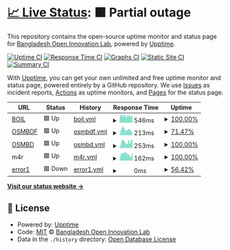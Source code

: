 # [📈 Live Status](https://BangladeshOpenInnovationLab.github.io/musical-telegram): <!--live status--> **🟧 Partial outage**

This repository contains the open-source uptime monitor and status page for [Bangladesh Open Innovation Lab](http://boiledbhoot.org), powered by [Upptime](https://github.com/upptime/upptime).

[![Uptime CI](https://github.com/BangladeshOpenInnovationLab/musical-telegram/workflows/Uptime%20CI/badge.svg)](https://github.com/BangladeshOpenInnovationLab/musical-telegram/actions?query=workflow%3A%22Uptime+CI%22)
[![Response Time CI](https://github.com/BangladeshOpenInnovationLab/musical-telegram/workflows/Response%20Time%20CI/badge.svg)](https://github.com/BangladeshOpenInnovationLab/musical-telegram/actions?query=workflow%3A%22Response+Time+CI%22)
[![Graphs CI](https://github.com/BangladeshOpenInnovationLab/musical-telegram/workflows/Graphs%20CI/badge.svg)](https://github.com/BangladeshOpenInnovationLab/musical-telegram/actions?query=workflow%3A%22Graphs+CI%22)
[![Static Site CI](https://github.com/BangladeshOpenInnovationLab/musical-telegram/workflows/Static%20Site%20CI/badge.svg)](https://github.com/BangladeshOpenInnovationLab/musical-telegram/actions?query=workflow%3A%22Static+Site+CI%22)
[![Summary CI](https://github.com/BangladeshOpenInnovationLab/musical-telegram/workflows/Summary%20CI/badge.svg)](https://github.com/BangladeshOpenInnovationLab/musical-telegram/actions?query=workflow%3A%22Summary+CI%22)

With [Upptime](https://upptime.js.org), you can get your own unlimited and free uptime monitor and status page, powered entirely by a GitHub repository. We use [Issues](https://github.com/BangladeshOpenInnovationLab/musical-telegram/issues) as incident reports, [Actions](https://github.com/BangladeshOpenInnovationLab/musical-telegram/actions) as uptime monitors, and [Pages](https://BangladeshOpenInnovationLab.github.io/musical-telegram) for the status page.

<!--start: status pages-->
<!-- This summary is generated by Upptime (https://github.com/upptime/upptime) -->
<!-- Do not edit this manually, your changes will be overwritten -->
<!-- prettier-ignore -->
| URL | Status | History | Response Time | Uptime |
| --- | ------ | ------- | ------------- | ------ |
| <img alt="" src="https://favicons.githubusercontent.com/boiledbhoot.org" height="13"> [BOIL](https://boiledbhoot.org/) | 🟩 Up | [boil.yml](https://github.com/BangladeshOpenInnovationLab/musical-telegram/commits/HEAD/history/boil.yml) | <details><summary><img alt="Response time graph" src="./graphs/boil/response-time-week.png" height="20"> 546ms</summary><br><a href="https://BangladeshOpenInnovationLab.github.io/musical-telegram/history/boil"><img alt="Response time 546" src="https://img.shields.io/endpoint?url=https%3A%2F%2Fraw.githubusercontent.com%2FBangladeshOpenInnovationLab%2Fmusical-telegram%2FHEAD%2Fapi%2Fboil%2Fresponse-time.json"></a><br><a href="https://BangladeshOpenInnovationLab.github.io/musical-telegram/history/boil"><img alt="24-hour response time 269" src="https://img.shields.io/endpoint?url=https%3A%2F%2Fraw.githubusercontent.com%2FBangladeshOpenInnovationLab%2Fmusical-telegram%2FHEAD%2Fapi%2Fboil%2Fresponse-time-day.json"></a><br><a href="https://BangladeshOpenInnovationLab.github.io/musical-telegram/history/boil"><img alt="7-day response time 546" src="https://img.shields.io/endpoint?url=https%3A%2F%2Fraw.githubusercontent.com%2FBangladeshOpenInnovationLab%2Fmusical-telegram%2FHEAD%2Fapi%2Fboil%2Fresponse-time-week.json"></a><br><a href="https://BangladeshOpenInnovationLab.github.io/musical-telegram/history/boil"><img alt="30-day response time 546" src="https://img.shields.io/endpoint?url=https%3A%2F%2Fraw.githubusercontent.com%2FBangladeshOpenInnovationLab%2Fmusical-telegram%2FHEAD%2Fapi%2Fboil%2Fresponse-time-month.json"></a><br><a href="https://BangladeshOpenInnovationLab.github.io/musical-telegram/history/boil"><img alt="1-year response time 546" src="https://img.shields.io/endpoint?url=https%3A%2F%2Fraw.githubusercontent.com%2FBangladeshOpenInnovationLab%2Fmusical-telegram%2FHEAD%2Fapi%2Fboil%2Fresponse-time-year.json"></a></details> | <details><summary><a href="https://BangladeshOpenInnovationLab.github.io/musical-telegram/history/boil">100.00%</a></summary><a href="https://BangladeshOpenInnovationLab.github.io/musical-telegram/history/boil"><img alt="All-time uptime 100.00%" src="https://img.shields.io/endpoint?url=https%3A%2F%2Fraw.githubusercontent.com%2FBangladeshOpenInnovationLab%2Fmusical-telegram%2FHEAD%2Fapi%2Fboil%2Fuptime.json"></a><br><a href="https://BangladeshOpenInnovationLab.github.io/musical-telegram/history/boil"><img alt="24-hour uptime 100.00%" src="https://img.shields.io/endpoint?url=https%3A%2F%2Fraw.githubusercontent.com%2FBangladeshOpenInnovationLab%2Fmusical-telegram%2FHEAD%2Fapi%2Fboil%2Fuptime-day.json"></a><br><a href="https://BangladeshOpenInnovationLab.github.io/musical-telegram/history/boil"><img alt="7-day uptime 100.00%" src="https://img.shields.io/endpoint?url=https%3A%2F%2Fraw.githubusercontent.com%2FBangladeshOpenInnovationLab%2Fmusical-telegram%2FHEAD%2Fapi%2Fboil%2Fuptime-week.json"></a><br><a href="https://BangladeshOpenInnovationLab.github.io/musical-telegram/history/boil"><img alt="30-day uptime 100.00%" src="https://img.shields.io/endpoint?url=https%3A%2F%2Fraw.githubusercontent.com%2FBangladeshOpenInnovationLab%2Fmusical-telegram%2FHEAD%2Fapi%2Fboil%2Fuptime-month.json"></a><br><a href="https://BangladeshOpenInnovationLab.github.io/musical-telegram/history/boil"><img alt="1-year uptime 100.00%" src="https://img.shields.io/endpoint?url=https%3A%2F%2Fraw.githubusercontent.com%2FBangladeshOpenInnovationLab%2Fmusical-telegram%2FHEAD%2Fapi%2Fboil%2Fuptime-year.json"></a></details>
| <img alt="" src="https://favicons.githubusercontent.com/osmbdf.org" height="13"> [OSMBDF](https://osmbdf.org/) | 🟩 Up | [osmbdf.yml](https://github.com/BangladeshOpenInnovationLab/musical-telegram/commits/HEAD/history/osmbdf.yml) | <details><summary><img alt="Response time graph" src="./graphs/osmbdf/response-time-week.png" height="20"> 213ms</summary><br><a href="https://BangladeshOpenInnovationLab.github.io/musical-telegram/history/osmbdf"><img alt="Response time 213" src="https://img.shields.io/endpoint?url=https%3A%2F%2Fraw.githubusercontent.com%2FBangladeshOpenInnovationLab%2Fmusical-telegram%2FHEAD%2Fapi%2Fosmbdf%2Fresponse-time.json"></a><br><a href="https://BangladeshOpenInnovationLab.github.io/musical-telegram/history/osmbdf"><img alt="24-hour response time 231" src="https://img.shields.io/endpoint?url=https%3A%2F%2Fraw.githubusercontent.com%2FBangladeshOpenInnovationLab%2Fmusical-telegram%2FHEAD%2Fapi%2Fosmbdf%2Fresponse-time-day.json"></a><br><a href="https://BangladeshOpenInnovationLab.github.io/musical-telegram/history/osmbdf"><img alt="7-day response time 213" src="https://img.shields.io/endpoint?url=https%3A%2F%2Fraw.githubusercontent.com%2FBangladeshOpenInnovationLab%2Fmusical-telegram%2FHEAD%2Fapi%2Fosmbdf%2Fresponse-time-week.json"></a><br><a href="https://BangladeshOpenInnovationLab.github.io/musical-telegram/history/osmbdf"><img alt="30-day response time 213" src="https://img.shields.io/endpoint?url=https%3A%2F%2Fraw.githubusercontent.com%2FBangladeshOpenInnovationLab%2Fmusical-telegram%2FHEAD%2Fapi%2Fosmbdf%2Fresponse-time-month.json"></a><br><a href="https://BangladeshOpenInnovationLab.github.io/musical-telegram/history/osmbdf"><img alt="1-year response time 213" src="https://img.shields.io/endpoint?url=https%3A%2F%2Fraw.githubusercontent.com%2FBangladeshOpenInnovationLab%2Fmusical-telegram%2FHEAD%2Fapi%2Fosmbdf%2Fresponse-time-year.json"></a></details> | <details><summary><a href="https://BangladeshOpenInnovationLab.github.io/musical-telegram/history/osmbdf">71.47%</a></summary><a href="https://BangladeshOpenInnovationLab.github.io/musical-telegram/history/osmbdf"><img alt="All-time uptime 71.47%" src="https://img.shields.io/endpoint?url=https%3A%2F%2Fraw.githubusercontent.com%2FBangladeshOpenInnovationLab%2Fmusical-telegram%2FHEAD%2Fapi%2Fosmbdf%2Fuptime.json"></a><br><a href="https://BangladeshOpenInnovationLab.github.io/musical-telegram/history/osmbdf"><img alt="24-hour uptime 100.00%" src="https://img.shields.io/endpoint?url=https%3A%2F%2Fraw.githubusercontent.com%2FBangladeshOpenInnovationLab%2Fmusical-telegram%2FHEAD%2Fapi%2Fosmbdf%2Fuptime-day.json"></a><br><a href="https://BangladeshOpenInnovationLab.github.io/musical-telegram/history/osmbdf"><img alt="7-day uptime 71.47%" src="https://img.shields.io/endpoint?url=https%3A%2F%2Fraw.githubusercontent.com%2FBangladeshOpenInnovationLab%2Fmusical-telegram%2FHEAD%2Fapi%2Fosmbdf%2Fuptime-week.json"></a><br><a href="https://BangladeshOpenInnovationLab.github.io/musical-telegram/history/osmbdf"><img alt="30-day uptime 71.47%" src="https://img.shields.io/endpoint?url=https%3A%2F%2Fraw.githubusercontent.com%2FBangladeshOpenInnovationLab%2Fmusical-telegram%2FHEAD%2Fapi%2Fosmbdf%2Fuptime-month.json"></a><br><a href="https://BangladeshOpenInnovationLab.github.io/musical-telegram/history/osmbdf"><img alt="1-year uptime 71.47%" src="https://img.shields.io/endpoint?url=https%3A%2F%2Fraw.githubusercontent.com%2FBangladeshOpenInnovationLab%2Fmusical-telegram%2FHEAD%2Fapi%2Fosmbdf%2Fuptime-year.json"></a></details>
| <img alt="" src="https://favicons.githubusercontent.com/osmbd.org" height="13"> [OSMBD](https://osmbd.org/) | 🟩 Up | [osmbd.yml](https://github.com/BangladeshOpenInnovationLab/musical-telegram/commits/HEAD/history/osmbd.yml) | <details><summary><img alt="Response time graph" src="./graphs/osmbd/response-time-week.png" height="20"> 253ms</summary><br><a href="https://BangladeshOpenInnovationLab.github.io/musical-telegram/history/osmbd"><img alt="Response time 253" src="https://img.shields.io/endpoint?url=https%3A%2F%2Fraw.githubusercontent.com%2FBangladeshOpenInnovationLab%2Fmusical-telegram%2FHEAD%2Fapi%2Fosmbd%2Fresponse-time.json"></a><br><a href="https://BangladeshOpenInnovationLab.github.io/musical-telegram/history/osmbd"><img alt="24-hour response time 250" src="https://img.shields.io/endpoint?url=https%3A%2F%2Fraw.githubusercontent.com%2FBangladeshOpenInnovationLab%2Fmusical-telegram%2FHEAD%2Fapi%2Fosmbd%2Fresponse-time-day.json"></a><br><a href="https://BangladeshOpenInnovationLab.github.io/musical-telegram/history/osmbd"><img alt="7-day response time 253" src="https://img.shields.io/endpoint?url=https%3A%2F%2Fraw.githubusercontent.com%2FBangladeshOpenInnovationLab%2Fmusical-telegram%2FHEAD%2Fapi%2Fosmbd%2Fresponse-time-week.json"></a><br><a href="https://BangladeshOpenInnovationLab.github.io/musical-telegram/history/osmbd"><img alt="30-day response time 253" src="https://img.shields.io/endpoint?url=https%3A%2F%2Fraw.githubusercontent.com%2FBangladeshOpenInnovationLab%2Fmusical-telegram%2FHEAD%2Fapi%2Fosmbd%2Fresponse-time-month.json"></a><br><a href="https://BangladeshOpenInnovationLab.github.io/musical-telegram/history/osmbd"><img alt="1-year response time 253" src="https://img.shields.io/endpoint?url=https%3A%2F%2Fraw.githubusercontent.com%2FBangladeshOpenInnovationLab%2Fmusical-telegram%2FHEAD%2Fapi%2Fosmbd%2Fresponse-time-year.json"></a></details> | <details><summary><a href="https://BangladeshOpenInnovationLab.github.io/musical-telegram/history/osmbd">100.00%</a></summary><a href="https://BangladeshOpenInnovationLab.github.io/musical-telegram/history/osmbd"><img alt="All-time uptime 100.00%" src="https://img.shields.io/endpoint?url=https%3A%2F%2Fraw.githubusercontent.com%2FBangladeshOpenInnovationLab%2Fmusical-telegram%2FHEAD%2Fapi%2Fosmbd%2Fuptime.json"></a><br><a href="https://BangladeshOpenInnovationLab.github.io/musical-telegram/history/osmbd"><img alt="24-hour uptime 100.00%" src="https://img.shields.io/endpoint?url=https%3A%2F%2Fraw.githubusercontent.com%2FBangladeshOpenInnovationLab%2Fmusical-telegram%2FHEAD%2Fapi%2Fosmbd%2Fuptime-day.json"></a><br><a href="https://BangladeshOpenInnovationLab.github.io/musical-telegram/history/osmbd"><img alt="7-day uptime 100.00%" src="https://img.shields.io/endpoint?url=https%3A%2F%2Fraw.githubusercontent.com%2FBangladeshOpenInnovationLab%2Fmusical-telegram%2FHEAD%2Fapi%2Fosmbd%2Fuptime-week.json"></a><br><a href="https://BangladeshOpenInnovationLab.github.io/musical-telegram/history/osmbd"><img alt="30-day uptime 100.00%" src="https://img.shields.io/endpoint?url=https%3A%2F%2Fraw.githubusercontent.com%2FBangladeshOpenInnovationLab%2Fmusical-telegram%2FHEAD%2Fapi%2Fosmbd%2Fuptime-month.json"></a><br><a href="https://BangladeshOpenInnovationLab.github.io/musical-telegram/history/osmbd"><img alt="1-year uptime 100.00%" src="https://img.shields.io/endpoint?url=https%3A%2F%2Fraw.githubusercontent.com%2FBangladeshOpenInnovationLab%2Fmusical-telegram%2FHEAD%2Fapi%2Fosmbd%2Fuptime-year.json"></a></details>
| <img alt="" src="https://favicons.githubusercontent.com/null" height="13"> m4r | 🟩 Up | [m4r.yml](https://github.com/BangladeshOpenInnovationLab/musical-telegram/commits/HEAD/history/m4r.yml) | <details><summary><img alt="Response time graph" src="./graphs/m4r/response-time-week.png" height="20"> 162ms</summary><br><a href="https://BangladeshOpenInnovationLab.github.io/musical-telegram/history/m4r"><img alt="Response time 162" src="https://img.shields.io/endpoint?url=https%3A%2F%2Fraw.githubusercontent.com%2FBangladeshOpenInnovationLab%2Fmusical-telegram%2FHEAD%2Fapi%2Fm4r%2Fresponse-time.json"></a><br><a href="https://BangladeshOpenInnovationLab.github.io/musical-telegram/history/m4r"><img alt="24-hour response time 262" src="https://img.shields.io/endpoint?url=https%3A%2F%2Fraw.githubusercontent.com%2FBangladeshOpenInnovationLab%2Fmusical-telegram%2FHEAD%2Fapi%2Fm4r%2Fresponse-time-day.json"></a><br><a href="https://BangladeshOpenInnovationLab.github.io/musical-telegram/history/m4r"><img alt="7-day response time 162" src="https://img.shields.io/endpoint?url=https%3A%2F%2Fraw.githubusercontent.com%2FBangladeshOpenInnovationLab%2Fmusical-telegram%2FHEAD%2Fapi%2Fm4r%2Fresponse-time-week.json"></a><br><a href="https://BangladeshOpenInnovationLab.github.io/musical-telegram/history/m4r"><img alt="30-day response time 162" src="https://img.shields.io/endpoint?url=https%3A%2F%2Fraw.githubusercontent.com%2FBangladeshOpenInnovationLab%2Fmusical-telegram%2FHEAD%2Fapi%2Fm4r%2Fresponse-time-month.json"></a><br><a href="https://BangladeshOpenInnovationLab.github.io/musical-telegram/history/m4r"><img alt="1-year response time 162" src="https://img.shields.io/endpoint?url=https%3A%2F%2Fraw.githubusercontent.com%2FBangladeshOpenInnovationLab%2Fmusical-telegram%2FHEAD%2Fapi%2Fm4r%2Fresponse-time-year.json"></a></details> | <details><summary><a href="https://BangladeshOpenInnovationLab.github.io/musical-telegram/history/m4r">100.00%</a></summary><a href="https://BangladeshOpenInnovationLab.github.io/musical-telegram/history/m4r"><img alt="All-time uptime 100.00%" src="https://img.shields.io/endpoint?url=https%3A%2F%2Fraw.githubusercontent.com%2FBangladeshOpenInnovationLab%2Fmusical-telegram%2FHEAD%2Fapi%2Fm4r%2Fuptime.json"></a><br><a href="https://BangladeshOpenInnovationLab.github.io/musical-telegram/history/m4r"><img alt="24-hour uptime 100.00%" src="https://img.shields.io/endpoint?url=https%3A%2F%2Fraw.githubusercontent.com%2FBangladeshOpenInnovationLab%2Fmusical-telegram%2FHEAD%2Fapi%2Fm4r%2Fuptime-day.json"></a><br><a href="https://BangladeshOpenInnovationLab.github.io/musical-telegram/history/m4r"><img alt="7-day uptime 100.00%" src="https://img.shields.io/endpoint?url=https%3A%2F%2Fraw.githubusercontent.com%2FBangladeshOpenInnovationLab%2Fmusical-telegram%2FHEAD%2Fapi%2Fm4r%2Fuptime-week.json"></a><br><a href="https://BangladeshOpenInnovationLab.github.io/musical-telegram/history/m4r"><img alt="30-day uptime 100.00%" src="https://img.shields.io/endpoint?url=https%3A%2F%2Fraw.githubusercontent.com%2FBangladeshOpenInnovationLab%2Fmusical-telegram%2FHEAD%2Fapi%2Fm4r%2Fuptime-month.json"></a><br><a href="https://BangladeshOpenInnovationLab.github.io/musical-telegram/history/m4r"><img alt="1-year uptime 100.00%" src="https://img.shields.io/endpoint?url=https%3A%2F%2Fraw.githubusercontent.com%2FBangladeshOpenInnovationLab%2Fmusical-telegram%2FHEAD%2Fapi%2Fm4r%2Fuptime-year.json"></a></details>
| <img alt="" src="https://favicons.githubusercontent.com/idk.boiledbhoot.org" height="13"> [error1](https://idk.boiledbhoot.org/) | 🟥 Down | [error1.yml](https://github.com/BangladeshOpenInnovationLab/musical-telegram/commits/HEAD/history/error1.yml) | <details><summary><img alt="Response time graph" src="./graphs/error1/response-time-week.png" height="20"> 0ms</summary><br><a href="https://BangladeshOpenInnovationLab.github.io/musical-telegram/history/error1"><img alt="Response time 0" src="https://img.shields.io/endpoint?url=https%3A%2F%2Fraw.githubusercontent.com%2FBangladeshOpenInnovationLab%2Fmusical-telegram%2FHEAD%2Fapi%2Ferror1%2Fresponse-time.json"></a><br><a href="https://BangladeshOpenInnovationLab.github.io/musical-telegram/history/error1"><img alt="24-hour response time 0" src="https://img.shields.io/endpoint?url=https%3A%2F%2Fraw.githubusercontent.com%2FBangladeshOpenInnovationLab%2Fmusical-telegram%2FHEAD%2Fapi%2Ferror1%2Fresponse-time-day.json"></a><br><a href="https://BangladeshOpenInnovationLab.github.io/musical-telegram/history/error1"><img alt="7-day response time 0" src="https://img.shields.io/endpoint?url=https%3A%2F%2Fraw.githubusercontent.com%2FBangladeshOpenInnovationLab%2Fmusical-telegram%2FHEAD%2Fapi%2Ferror1%2Fresponse-time-week.json"></a><br><a href="https://BangladeshOpenInnovationLab.github.io/musical-telegram/history/error1"><img alt="30-day response time 0" src="https://img.shields.io/endpoint?url=https%3A%2F%2Fraw.githubusercontent.com%2FBangladeshOpenInnovationLab%2Fmusical-telegram%2FHEAD%2Fapi%2Ferror1%2Fresponse-time-month.json"></a><br><a href="https://BangladeshOpenInnovationLab.github.io/musical-telegram/history/error1"><img alt="1-year response time 0" src="https://img.shields.io/endpoint?url=https%3A%2F%2Fraw.githubusercontent.com%2FBangladeshOpenInnovationLab%2Fmusical-telegram%2FHEAD%2Fapi%2Ferror1%2Fresponse-time-year.json"></a></details> | <details><summary><a href="https://BangladeshOpenInnovationLab.github.io/musical-telegram/history/error1">56.42%</a></summary><a href="https://BangladeshOpenInnovationLab.github.io/musical-telegram/history/error1"><img alt="All-time uptime 56.42%" src="https://img.shields.io/endpoint?url=https%3A%2F%2Fraw.githubusercontent.com%2FBangladeshOpenInnovationLab%2Fmusical-telegram%2FHEAD%2Fapi%2Ferror1%2Fuptime.json"></a><br><a href="https://BangladeshOpenInnovationLab.github.io/musical-telegram/history/error1"><img alt="24-hour uptime 100.00%" src="https://img.shields.io/endpoint?url=https%3A%2F%2Fraw.githubusercontent.com%2FBangladeshOpenInnovationLab%2Fmusical-telegram%2FHEAD%2Fapi%2Ferror1%2Fuptime-day.json"></a><br><a href="https://BangladeshOpenInnovationLab.github.io/musical-telegram/history/error1"><img alt="7-day uptime 56.42%" src="https://img.shields.io/endpoint?url=https%3A%2F%2Fraw.githubusercontent.com%2FBangladeshOpenInnovationLab%2Fmusical-telegram%2FHEAD%2Fapi%2Ferror1%2Fuptime-week.json"></a><br><a href="https://BangladeshOpenInnovationLab.github.io/musical-telegram/history/error1"><img alt="30-day uptime 56.42%" src="https://img.shields.io/endpoint?url=https%3A%2F%2Fraw.githubusercontent.com%2FBangladeshOpenInnovationLab%2Fmusical-telegram%2FHEAD%2Fapi%2Ferror1%2Fuptime-month.json"></a><br><a href="https://BangladeshOpenInnovationLab.github.io/musical-telegram/history/error1"><img alt="1-year uptime 56.42%" src="https://img.shields.io/endpoint?url=https%3A%2F%2Fraw.githubusercontent.com%2FBangladeshOpenInnovationLab%2Fmusical-telegram%2FHEAD%2Fapi%2Ferror1%2Fuptime-year.json"></a></details>

<!--end: status pages-->

[**Visit our status website →**](https://BangladeshOpenInnovationLab.github.io/musical-telegram)

## 📄 License

- Powered by: [Upptime](https://github.com/upptime/upptime)
- Code: [MIT](./LICENSE) © [Bangladesh Open Innovation Lab](http://boiledbhoot.org)
- Data in the `./history` directory: [Open Database License](https://opendatacommons.org/licenses/odbl/1-0/)
